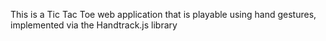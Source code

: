 This is a Tic Tac Toe web application that is playable using hand gestures, implemented via the Handtrack.js library
